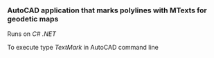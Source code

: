 ### AutoCAD application that marks polylines with MTexts for geodetic maps

Runs on *C# .NET*

To execute type *TextMark* in AutoCAD command line
